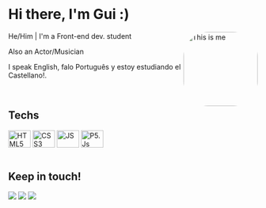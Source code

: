 <!-- Apresentação -->
<div style="display: inline_block"><br>

<h1>Hi there, I'm Gui :)</h1>
   <img align="right" alt="This is me" height="150" style="border-radius:50px;" src="https://cdn.picrew.me/shareImg/org/202305/1473879_ocWD26Cq.png">
<p>He/Him | I'm a Front-end dev. student</p>
<p>Also an Actor/Musician</p></p>
<p>I speak English, falo Português y estoy estudiando el Castellano!.</p>

</div>

<!-- Skills -->
<div style="display: inline_block"><br>
    <h2>Techs</h2>
    <img align="center" alt="HTML5" height="35" width="45" src="https://cdn.jsdelivr.net/gh/devicons/devicon/icons/html5/html5-plain-wordmark.svg"/>
    <img align="center" alt="CSS3" height="35" width="45" src="https://cdn.jsdelivr.net/gh/devicons/devicon/icons/css3/css3-plain-wordmark.svg"/>
    <img align="center" alt="JS" height="35" width="45" src="https://cdn.jsdelivr.net/gh/devicons/devicon/icons/javascript/javascript-plain.svg"/>
    <img align="center" alt="P5.Js" height="35" width="45" src="https://p5js.org/assets/img/p5js.svg"/>
   
</div>

<!-- Social Medias -->
<div style="display: inline_block"><br>
    <h2>Keep in touch!</h2>
    <a href="https://www.linkedin.com/in/guilhermegaddini" target="_blank"><img src="https://img.shields.io/badge/-LinkedIn-%230077B5?style=for-the-badge&logo=linkedin&logoColor=white" target="_blank"></a> 
    <a href="https://instagram.com/guilhermegaddini" target="_blank"><img src="https://img.shields.io/badge/-Instagram-%23E4405F?style=for-the-badge&logo=instagram&logoColor=white" target="_blank"></a>
    <a href = "mailto:guilhermegaddini@duck.com"><img src="https://img.shields.io/badge/-Gmail-%23333?style=for-the-badge&logo=gmail&logoColor=white" target="_blank"></a>
    
</div>
  
  ##
  
<!-- GitHub Stats
![Guilherme G.'s GitHub stats](https://github-readme-stats.vercel.app/api?username=guigaddini&show_icons=true&theme=tokyonight&hide=contribs,prs,issues)  -->
